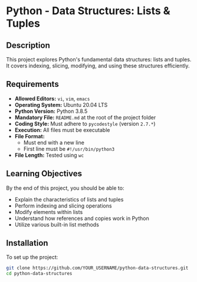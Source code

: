# Python - Data Structures: Lists & Tuples

## Description
This project explores Python's fundamental data structures: lists and tuples. It covers indexing, slicing, modifying, and using these structures efficiently.

## Requirements
- **Allowed Editors:** `vi`, `vim`, `emacs`
- **Operating System:** Ubuntu 20.04 LTS
- **Python Version:** Python 3.8.5
- **Mandatory File:** `README.md` at the root of the project folder
- **Coding Style:** Must adhere to `pycodestyle` (version `2.7.*`)
- **Execution:** All files must be executable
- **File Format:** 
  - Must end with a new line
  - First line must be `#!/usr/bin/python3`
- **File Length:** Tested using `wc`

## Learning Objectives
By the end of this project, you should be able to:
- Explain the characteristics of lists and tuples
- Perform indexing and slicing operations
- Modify elements within lists
- Understand how references and copies work in Python
- Utilize various built-in list methods

## Installation
To set up the project:
```sh
git clone https://github.com/YOUR_USERNAME/python-data-structures.git
cd python-data-structures

